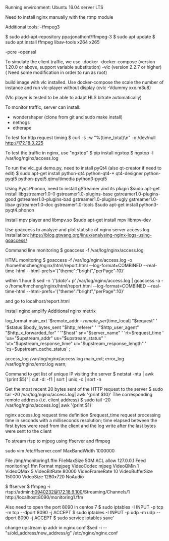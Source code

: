 Running environment: Ubuntu 16.04 server LTS

Need to install nginx manually with the rtmp module

Additional tools:
-ffmpeg3

$ sudo add-apt-repository ppa:jonathonf/ffmpeg-3
$ sudo apt update
$ sudo apt install ffmpeg libav-tools x264 x265

-pcre
-openssl

To simulate the client traffic, 
we use
-docker
-docker-compose (version 1.20.0 or above, support variable substitution)
-vlc (version 2.2.7 or higher) ( Need some modification in order to run as root)

build image with vlc installed.
Use docker-compose the scale the number of instance
and run vlc-player without display (cvlc -Vdummy xxx.m3u8)

(Vlc player is tested to be able to adapt HLS bitrate automatically)

To monitor traffic, server can install:
- wondershaper (clone from git and sudo make install)
- nethogs 
- etherape

To test for http request timing
$ curl -s -w "%{time_total}\n" -o /dev/null http://172.18.3.225

To test the traffic in nginx, use "ngxtop"
$ pip install ngxtop
$ ngxtop -l /var/log/nginx/access.log

To run the vlc_gui demo.py, need to install pyQt4 (also qt-creator if need to edit)
$ sudo apt-get install python-qt4 python-qt4-* qt4-designer python-pyqt5 python-pyqt5.qtmultimedia python3-pyqt5

Using Pyqt.Phonon, need to install gStreamer and its plugin
$sudo apt-get install libgstreamer1.0-0 gstreamer1.0-plugins-base gstreamer1.0-plugins-good gstreamer1.0-plugins-bad gstreamer1.0-plugins-ugly gstreamer1.0-libav gstreamer1.0-doc gstreamer1.0-tools
$sudo apt-get install python3-pyqt4.phonon

Install mpv player and libmpv.so
$sudo apt-get install mpv libmpv-dev

Use goaccess to analyze and plot statistic of nginx server access log
Installation: https://blog.gtwang.org/linux/analysing-nginx-logs-using-goaccess/

Command line monitoring
$ goaccess -f /var/log/nginx/access.log

HTML monitoring
$ goaccess -f /var/log/nginx/access.log -o /home/hmcheng/nginx/html/report.html --log-format=COMBINED --real-time-html --html-prefs='{"theme":"bright","perPage":10}' 

within 1 hour
$ sed -n '/'$(date '+%d\/%b\/%Y' -d '1 hour ago')'/,$ p' /var/log/nginx/access.log | goaccess -a -o /home/hmcheng/nginx/html/report.html --log-format=COMBINED --real-time-html --html-prefs='{"theme":"bright","perPage":10}' 

and go to localhost/report.html


Install nginx amplify
Additional nginx metrix

log_format  main_ext  '$remote_addr - $remote_user [$time_local] "$request" '
                      '$status $body_bytes_sent "$http_referer" '
                      '"$http_user_agent" "$http_x_forwarded_for" '
                      '"$host" sn="$server_name" '
                      'rt=$request_time '
                      'ua="$upstream_addr" us="$upstream_status" '
                      'ut="$upstream_response_time" ul="$upstream_response_length" '
                      'cs=$upstream_cache_status' ;
                      
access_log  /var/log/nginx/access.log  main_ext;
error_log  /var/log/nginx/error.log warn;


Command to get list of unique IP visiting the server
$ netstat -ntu | awk '{print $5}' | cut -d: -f1 | sort | uniq -c | sort -n

Get the most recent 20 bytes sent of the HTTP request to the server
$ sudo tail -20 /var/log/nginx/access.log| awk '{print $10}'
The corresponding remote address (i.e. client address)
$ sudo tail -20 /var/log/nginx/access.log| awk '{print $1}'

nginx access.log request time definition
$request_time
request processing time in seconds with a milliseconds resolution; time elapsed between the first bytes were read from the client and the log write after the last bytes were sent to the client


To stream rtsp to mjpeg using ffserver and ffmpeg

sudo vim /etc/ffserver.conf
MaxBandWidth 1000000

<Feed monitoring1.ffm>
File /tmp/monitoring1.ffm
FileMaxSize 50M
ACL allow 127.0.0.1
</Feed>

<Stream monitoring1.mjpg>
Feed monitoring1.ffm
Format mpjpeg
VideoCodec mjpeg
VideoQMin 1
VideoQMax 5
VideoBitRate 80000
VideoFrameRate 10
VideoBufferSize 150000
VideoSize 1280x720
NoAudio
</Stream>

$ ffserver
$ ffmpeg -i rtsp://admin:h0940232@172.18.9.100/Streaming/Channels/1 http://localhost:8090/monitoring1.ffm

Also need to open the port 8090 in centos 7
$ sudo iptables -I INPUT -p tcp -m tcp --dport 8090 -j ACCEPT
$ sudo iptables -I INPUT -p udp -m udp --dport 8090 -j ACCEPT
$ sudo service iptables save'

change upstream ip addr in nginx.conf
$sed -i -- "s/old_address/new_address/g" /etc/nginx/nginx.conf
